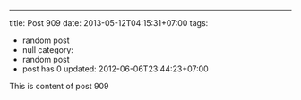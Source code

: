 ---
title: Post 909
date: 2013-05-12T04:15:31+07:00
tags:
  - random post
  - null
category:
  - random post
  - post has 0
updated: 2012-06-06T23:44:23+07:00

This is content of post 909